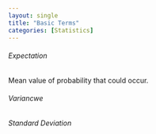 ```yaml
---
layout: single
title: "Basic Terms"
categories: [Statistics]
---
```


###### Expectation

Mean value of probability that could occur.

###### Variancwe



###### Standard Deviation
